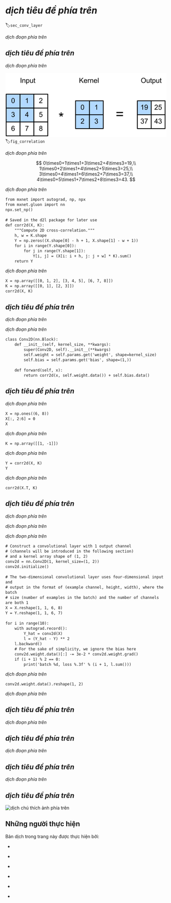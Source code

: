 <!-- ===================== Bắt đầu dịch Phần  ==================== -->
<!-- ========================================= REVISE PHẦN  - BẮT ĐẦU =================================== -->

<!--
# Convolutions for Images
-->

# *dịch tiêu đề phía trên*
:label:`sec_conv_layer`

<!--
Now that we understand how convolutional layers work in theory,
we are ready to see how this works in practice.
Since we have motivated convolutional neural networks
by their applicability to image data,
we will stick with image data in our examples,
and begin by revisiting the convolutional layer
that we introduced in the previous section.
We note that strictly speaking, *convolutional* layers are a slight misnomer,
since the operations are typically expressed as cross correlations.
-->

*dịch đoạn phía trên*


<!--
## The Cross-Correlation Operator
-->

## *dịch tiêu đề phía trên*

<!--
In a convolutional layer, an input array
and a correlation kernel array are combined
to produce an output array through a cross-correlation operation.
Let us see how this works for two dimensions.
In :numref:`fig_correlation`, the input is a two-dimensional array
with a height of 3 and width of 3.
We mark the shape of the array as $3 \times 3$ or (3, 3).
The height and width of the kernel array are both 2.
Common names for this array in the deep learning research community
include *kernel* and *filter*.
The shape of the kernel window (also known as the convolution window)
is given precisely by the height and width of the kernel
(here it is $2 \times 2$).
-->

*dịch đoạn phía trên*

<!--
![Two-dimensional cross-correlation operation. The shaded portions are the first output element and the input and kernel array elements used in its computation: $0\times0+1\times1+3\times2+4\times3=19$. ](../img/correlation.svg)
-->

![*dịch chú thích ảnh phía trên*](../img/correlation.svg)
:label:`fig_correlation`

<!--
In the two-dimensional cross-correlation operation,
we begin with the convolution window positioned
at the top-left corner of the input array
and slide it across the input array,
both from left to right and top to bottom.
When the convolution window slides to a certain position,
the input subarray contained in that window
and the kernel array are multiplied (elementwise)
and the resulting array is summed up
yielding a single scalar value.
This result if precisely the value of the output array
at the corresponding location.
Here, the output array has a height of 2 and width of 2
and the four elements are derived from
the two-dimensional cross-correlation operation:
-->

*dịch đoạn phía trên*

$$
0\times0+1\times1+3\times2+4\times3=19,\\
1\times0+2\times1+4\times2+5\times3=25,\\
3\times0+4\times1+6\times2+7\times3=37,\\
4\times0+5\times1+7\times2+8\times3=43.
$$

<!--
Note that along each axis, the output is slightly *smaller* than the input.
Because the kernel has a width greater than one,
and we can only computer the cross-correlation
for locations where the kernel fits wholly within the image,
the output size is given by the input size $H \times W$
minus the size of the convolutional kernel $h \times w$
via $(H-h+1) \times (W-w+1)$.
This is the case since we need enough space
to 'shift' the convolutional kernel across the image
(later we will see how to keep the size unchanged
by padding the image with zeros around its boundary
such that there is enough space to shift the kernel).
Next, we implement the above process in the `corr2d` function.
It accepts the input array `X` with the kernel array `K`
and outputs the array `Y`.
-->

*dịch đoạn phía trên*

```{.python .input}
from mxnet import autograd, np, npx
from mxnet.gluon import nn
npx.set_np()

# Saved in the d2l package for later use
def corr2d(X, K):
    """Compute 2D cross-correlation."""
    h, w = K.shape
    Y = np.zeros((X.shape[0] - h + 1, X.shape[1] - w + 1))
    for i in range(Y.shape[0]):
        for j in range(Y.shape[1]):
            Y[i, j] = (X[i: i + h, j: j + w] * K).sum()
    return Y
```

<!--
We can construct the input array `X` and the kernel array `K`
from the figure above
to validate the output of the above implementations
of the two-dimensional cross-correlation operation.
-->

*dịch đoạn phía trên*

```{.python .input}
X = np.array([[0, 1, 2], [3, 4, 5], [6, 7, 8]])
K = np.array([[0, 1], [2, 3]])
corr2d(X, K)
```

<!--
## Convolutional Layers
-->

## *dịch tiêu đề phía trên*

<!--
A convolutional layer cross-correlates the input and kernels
and adds a scalar bias to produce an output.
The parameters of the convolutional layer
are precisely the values that constitute the kernel and the scalar bias.
When training the models based on convolutional layers,
we typically initialize the kernels randomly,
just as we would with a fully-connected layer.
-->

*dịch đoạn phía trên*

<!--
We are now ready to implement a two-dimensional convolutional layer
based on the `corr2d` function defined above.
In the `__init__` constructor function,
we declare `weight` and `bias` as the two model parameters.
The forward computation function `forward`
calls the `corr2d` function and adds the bias.
As with $h \times w$ cross-correlation
we also refer to convolutional layers
as $h \times w$ convolutions.
-->

*dịch đoạn phía trên*

```{.python .input  n=70}
class Conv2D(nn.Block):
    def __init__(self, kernel_size, **kwargs):
        super(Conv2D, self).__init__(**kwargs)
        self.weight = self.params.get('weight', shape=kernel_size)
        self.bias = self.params.get('bias', shape=(1,))

    def forward(self, x):
        return corr2d(x, self.weight.data()) + self.bias.data()
```

<!--
## Object Edge Detection in Images
-->

## *dịch tiêu đề phía trên*

<!--
Let us look at a simple application of a convolutional layer:
detecting the edge of an object in an image
by finding the location of the pixel change.
First, we construct an 'image' of $6\times 8$ pixels.
The middle four columns are black (0) and the rest are white (1).
-->

*dịch đoạn phía trên*

```{.python .input  n=66}
X = np.ones((6, 8))
X[:, 2:6] = 0
X
```

<!--
Next, we construct a kernel `K` with a height of 1 and width of 2.
When we perform the cross-correlation operation with the input,
if the horizontally adjacent elements are the same,
the output is 0. Otherwise, the output is non-zero.
-->

*dịch đoạn phía trên*

```{.python .input  n=67}
K = np.array([[1, -1]])
```

<!--
Enter `X` and our designed kernel `K`
to perform the cross-correlation operations.
As you can see, we will detect 1 for the edge from white to black
and -1 for the edge from black to white.
The rest of the outputs are 0.
-->

*dịch đoạn phía trên*

```{.python .input  n=69}
Y = corr2d(X, K)
Y
```

<!--
Let us apply the kernel to the transposed image.
As expected, it vanishes. The kernel `K` only detects vertical edges.
-->

*dịch đoạn phía trên*

```{.python .input}
corr2d(X.T, K)
```

<!--
## Learning a Kernel
-->

## *dịch tiêu đề phía trên*

<!--
Designing an edge detector by finite differences `[1, -1]` is neat
if we know this is precisely what we are looking for.
However, as we look at larger kernels,
and consider successive layers of convolutions,
it might be impossible to specify
precisely what each filter should be doing manually.
-->

*dịch đoạn phía trên*

<!--
Now let us see whether we can learn the kernel that generated `Y` from `X`
by looking at the (input, output) pairs only.
We first construct a convolutional layer
and initialize its kernel as a random array.
Next, in each iteration, we will use the squared error
to compare `Y` and the output of the convolutional layer,
then calculate the gradient to update the weight.
For the sake of simplicity, in this convolutional layer,
we will ignore the bias.
-->

*dịch đoạn phía trên*

<!--
We previously constructed the `Conv2D` class.
However, since we used single-element assignments,
Gluon has some trouble finding the gradient.
Instead, we use the built-in `Conv2D` class provided by Gluon below.
-->

*dịch đoạn phía trên*

```{.python .input  n=83}
# Construct a convolutional layer with 1 output channel
# (channels will be introduced in the following section)
# and a kernel array shape of (1, 2)
conv2d = nn.Conv2D(1, kernel_size=(1, 2))
conv2d.initialize()

# The two-dimensional convolutional layer uses four-dimensional input and
# output in the format of (example channel, height, width), where the batch
# size (number of examples in the batch) and the number of channels are both 1
X = X.reshape(1, 1, 6, 8)
Y = Y.reshape(1, 1, 6, 7)

for i in range(10):
    with autograd.record():
        Y_hat = conv2d(X)
        l = (Y_hat - Y) ** 2
    l.backward()
    # For the sake of simplicity, we ignore the bias here
    conv2d.weight.data()[:] -= 3e-2 * conv2d.weight.grad()
    if (i + 1) % 2 == 0:
        print('batch %d, loss %.3f' % (i + 1, l.sum()))
```

<!--
As you can see, the error has dropped to a small value after 10 iterations. Now we will take a look at the kernel array we learned.
-->

*dịch đoạn phía trên*

```{.python .input}
conv2d.weight.data().reshape(1, 2)
```

<!--
Indeed, the learned kernel array is remarkably close
to the kernel array `K` we defined earlier.
-->

*dịch đoạn phía trên*

<!--
## Cross-Correlation and Convolution
-->

## *dịch tiêu đề phía trên*

<!--
Recall the observation from the previous section
that cross-correlation and convolution are equivalent.
In the figure above it is easy to see this correspondence.
Simply flip the kernel from the bottom left to the top right.
In this case the indexing in the sum is reverted,
yet the same result can be obtained.
In keeping with standard terminology with deep learning literature,
we will continue to refer to the cross-correlation operation
as a convolution even though, strictly-speaking, it is slightly different.
-->

*dịch đoạn phía trên*

<!--
## Summary
-->

## *dịch tiêu đề phía trên*

<!--
* The core computation of a two-dimensional convolutional layer is a two-dimensional cross-correlation operation. In its simplest form, this performs a cross-correlation operation on the two-dimensional input data and the kernel, and then adds a bias.
* We can design a kernel to detect edges in images.
* We can learn the kernel through data.
-->

*dịch đoạn phía trên*

<!--
## Exercises
-->

## *dịch tiêu đề phía trên*

<!--
1. Construct an image `X` with diagonal edges.
    * What happens if you apply the kernel `K` to it?
    * What happens if you transpose `X`?
    * What happens if you transpose `K`?
1. When you try to automatically find the gradient for the `Conv2D` class we created, what kind of error message do you see?
1. How do you represent a cross-correlation operation as a matrix multiplication by changing the input and kernel arrays?
1. Design some kernels manually.
    * What is the form of a kernel for the second derivative?
    * What is the kernel for the Laplace operator?
    * What is the kernel for an integral?
    * What is the minimum size of a kernel to obtain a derivative of degree $d$?
-->

*dịch đoạn phía trên*

<!--
## [Discussions](https://discuss.mxnet.io/t/2349)
-->

## *dịch tiêu đề phía trên*

<!--
![](../img/qr_conv-layer.svg)
-->

![*dịch chú thích ảnh phía trên*](../img/qr_conv-layer.svg)

<!-- ===================== Kết thúc dịch Phần  ==================== -->
<!-- ========================================= REVISE PHẦN  - KẾT THÚC ===================================-->

## Những người thực hiện
Bản dịch trong trang này được thực hiện bởi:
<!--
Tác giả của mỗi Pull Request điền tên mình và tên những người review mà bạn thấy
hữu ích vào từng phần tương ứng. Mỗi dòng một tên, bắt đầu bằng dấu `*`.

Lưu ý:
* Nếu reviewer không cung cấp tên, bạn có thể dùng tên tài khoản GitHub của họ
với dấu `@` ở đầu. Ví dụ: @aivivn.

* Tên đầy đủ của các reviewer có thể được tìm thấy tại https://github.com/aivivn/d2l-vn/blob/master/docs/contributors_info.md
-->

<!-- Phần 1 -->
*

<!-- Phần 2 -->
*

<!-- Phần 3 -->
*

<!-- Phần 4 -->
*

<!-- Phần 5 -->
*

<!-- Phần 6 -->
*
